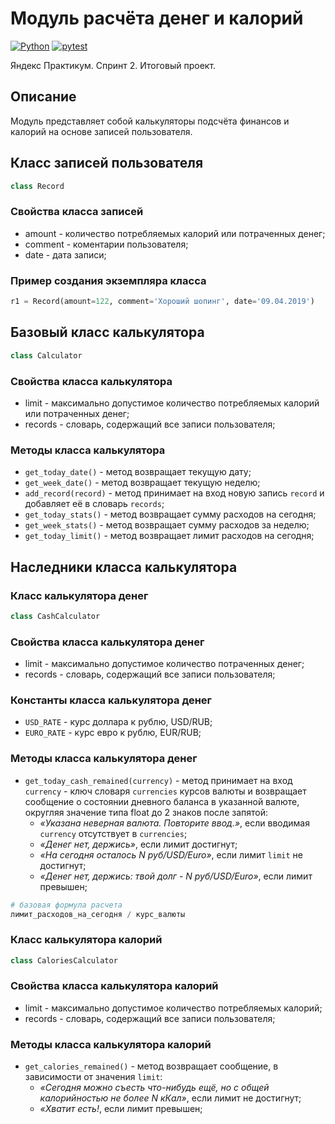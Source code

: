 # Модуль расчёта денег и калорий

[![Python](https://img.shields.io/badge/-Python-464646?style=flat-square&logo=Python)](https://www.python.org/)
[![pytest](https://img.shields.io/badge/-pytest-464646?style=flat-square&logo=pytest)](https://docs.pytest.org/en/6.2.x/)

Яндекс Практикум. Спринт 2. Итоговый проект.

## Описание

Модуль представляет собой калькуляторы подсчёта финансов и калорий на основе записей пользователя.

## Класс записей пользователя

```python
class Record
```

### Свойства класса записей

* amount - количество потребляемых калорий или потраченных денег;
* comment - коментарии пользователя;
* date - дата записи;

### Пример создания экземпляра класса

```python
r1 = Record(amount=122, comment='Хороший шопинг', date='09.04.2019')
```

## Базовый класс калькулятора

```python
class Calculator
```

### Свойства класса калькулятора

* limit - максимально допустимое количество потребляемых калорий или потраченных денег;
* records - словарь, содержащий все записи пользователя;

### Методы класса калькулятора

* `get_today_date()` - метод возвращает текущую дату;
* `get_week_date()` - метод возвращает текущую неделю;
* `add_record(record)` - метод принимает на вход новую запись `record` и добавляет её в словарь `records`;
* `get_today_stats()` - метод возвращает сумму расходов на сегодня;
* `get_week_stats()` - метод возвращает сумму расходов за неделю;
* `get_today_limit()` - метод возвращает лимит расходов на сегодня;

## Наследники класса калькулятора

### Класс калькулятора денег

```python
class CashCalculator
```

### Свойства класса калькулятора денег

* limit - максимально допустимое количество потраченных денег;
* records - словарь, содержащий все записи пользователя;

### Константы класса калькулятора денег

* `USD_RATE` - курс доллара к рублю, USD/RUB;
* `EURO_RATE` - курс евро к рублю, EUR/RUB;

### Методы класса калькулятора денег

* `get_today_cash_remained(currency)` - метод принимает на вход `currency` - ключ словаря `currencies` курсов валюты и возвращает сообщение о состоянии дневного баланса в указанной валюте, округляя значение типа float до 2 знаков после запятой:
  * *«Указана неверная валюта. Повторите ввод.»*, если вводимая `currency` отсутствует в `currencies`;
  * *«Денег нет, держись»*, если лимит достигнут;
  * *«На сегодня осталось N руб/USD/Euro»*, если лимит `limit` не достигнут;
  * *«Денег нет, держись: твой долг - N руб/USD/Euro»*, если лимит превышен;

```python
# базовая формула расчета
лимит_расходов_на_сегодня / курс_валюты
```

### Класс калькулятора калорий

```python
class CaloriesCalculator
```

### Свойства класса калькулятора калорий

* limit - максимально допустимое количество потребляемых калорий;
* records - словарь, содержащий все записи пользователя;

### Методы класса калькулятора калорий

* `get_calories_remained()` - метод возвращает сообщение, в зависимости от значения `limit`:
  * *«Сегодня можно съесть что-нибудь ещё, но с общей калорийностью не более N кКал»*, если лимит не достигнут;
  * *«Хватит есть!*, если лимит превышен;
